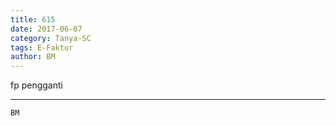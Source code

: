 ```yaml
---
title: 615
date: 2017-06-07
category: Tanya-SC
tags: E-Faktur
author: BM
---
```


fp pengganti

---



`BM`
